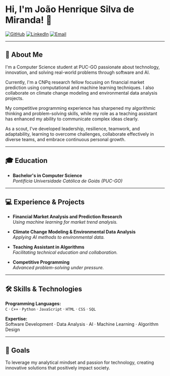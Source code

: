 # Hi, I'm João Henrique Silva de Miranda! 👋

[![GitHub](https://img.shields.io/badge/GitHub-JoaoHMiranda-181717?style=flat&logo=github&logoColor=white)](https://github.com/JoaoHMiranda)
[![LinkedIn](https://img.shields.io/badge/LinkedIn-João%20Henrique-0A66C2?style=flat&logo=linkedin&logoColor=white)](https://www.linkedin.com/in/joao-henrique-silva-de-miranda)
[![Email](https://img.shields.io/badge/Email-joaohsm13%40gmail.com-D14836?style=flat&logo=gmail&logoColor=white)](mailto:joaohsm13@gmail.com)

---

## 🚀 About Me

I'm a Computer Science student at PUC-GO passionate about technology, innovation, and solving real-world problems through software and AI.

Currently, I'm a CNPq research fellow focusing on financial market prediction using computational and machine learning techniques. I also collaborate on climate change modeling and environmental data analysis projects.

My competitive programming experience has sharpened my algorithmic thinking and problem-solving skills, while my role as a teaching assistant has enhanced my ability to communicate complex ideas clearly.

As a scout, I've developed leadership, resilience, teamwork, and adaptability, learning to overcome challenges, collaborate effectively in diverse teams, and embrace continuous personal growth.

---

## 🎓 Education

- **Bachelor's in Computer Science**  
  *Pontifícia Universidade Católica de Goiás (PUC-GO)*

---

## 💻 Experience & Projects

- **Financial Market Analysis and Prediction Research**  
  *Using machine learning for market trend analysis.*

- **Climate Change Modeling & Environmental Data Analysis**  
  *Applying AI methods to environmental data.*

- **Teaching Assistant in Algorithms**  
  *Facilitating technical education and collaboration.*

- **Competitive Programming**  
  *Advanced problem-solving under pressure.*

---

## 🛠️ Skills & Technologies

**Programming Languages:**  
`C` · `C++` · `Python` · `JavaScript` · `HTML` · `CSS` · `SQL`

**Expertise:**  
Software Development · Data Analysis · AI · Machine Learning · Algorithm Design

---

## 🎯 Goals

To leverage my analytical mindset and passion for technology, creating innovative solutions that positively impact society.
